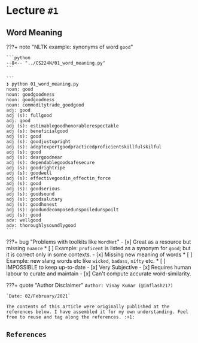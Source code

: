 # Lecture `#1`

## Word Meaning

???+ note "NLTK example: synonyms of word `good`"

    ```python
    --8<-- "../CS224N/01_word_meaning.py"
    ```

    ```
    ❯ python 01_word_meaning.py
    noun: good
    noun: goodgoodness
    noun: goodgoodness
    noun: commoditytrade_goodgood
    adj: good
    adj (s): fullgood
    adj: good
    adj (s): estimablegoodhonorablerespectable
    adj (s): beneficialgood
    adj (s): good
    adj (s): goodjustupright
    adj (s): adeptexpertgoodpracticedproficientskillfulskilful
    adj (s): good
    adj (s): deargoodnear
    adj (s): dependablegoodsafesecure
    adj (s): goodrightripe
    adj (s): goodwell
    adj (s): effectivegoodin_effectin_force
    adj (s): good
    adj (s): goodserious
    adj (s): goodsound
    adj (s): goodsalutary
    adj (s): goodhonest
    adj (s): goodundecomposedunspoiledunspoilt
    adj (s): good
    adv: wellgood
    adv: thoroughlysoundlygood
    ```

???+ bug "Problems with toolkits like `WordNet`"
    - [x] Great as a resource but missing `nuance`
      * [ ] Example: `proficent` is listed as a synonym for `good`; but it is correct only in some contexts.
    - [x] Missing new meaning of words
      * [ ] Example: new slang words etc like `wicked`, `badass`, `nifty` etc.
      * [ ] IMPOSSIBLE to keep up-to-date
    - [x] Very Subjective
    - [x] Requires human labour to curate and maintain
    - [x] Can't compute accurate word-similarity.










<!-- ############################################################################################################ -->
???+ quote "Author Disclaimer"
    `Author: Vinay Kumar (@imflash217)`

    `Date: 02/February/2021`

    The contents of this article were originally published at the references below. I have assembled it for my own understanding. Feel free to reuse and tag along the references. :+1:

## `References`
[^1]:

<!-- ############################################################################################################ -->